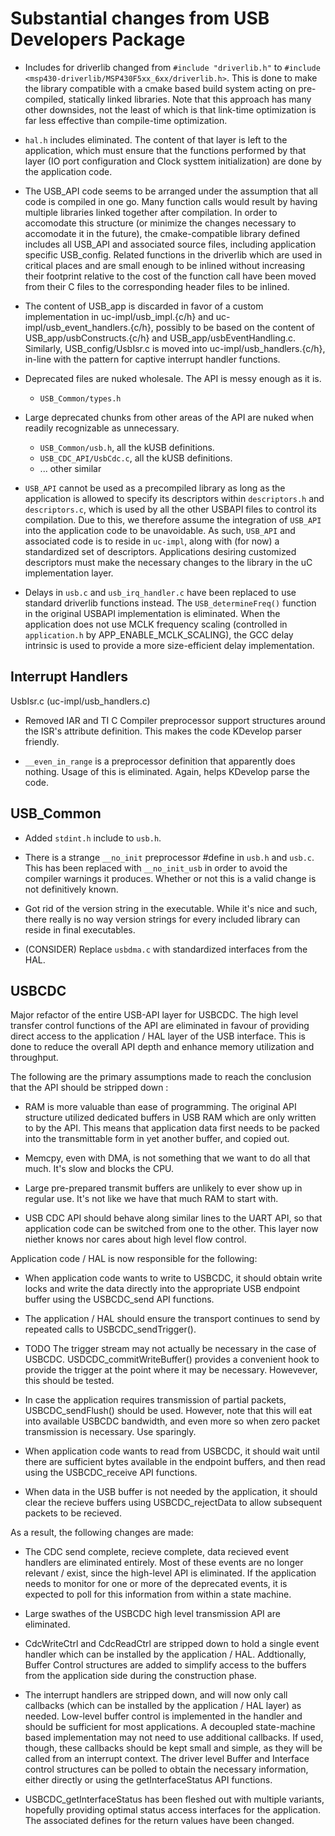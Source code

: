 Substantial changes from USB Developers Package
===============================================

  - Includes for driverlib changed from `#include "driverlib.h"` to 
    `#include <msp430-driverlib/MSP430F5xx_6xx/driverlib.h>`. This is done to 
    make the library compatible with a cmake based build system acting on 
    pre-compiled, statically linked libraries. Note that this approach has 
    many other downsides, not the least of which is that link-time 
    optimization is far less effective than compile-time optimization.
        
  - `hal.h` includes eliminated. The content of that layer is left to the 
    application, which must ensure that the functions performed by that layer 
    (IO port configuration and Clock systtem initialization) are done by the 
    application code.
      
  - The USB_API code seems to be arranged under the assumption that all code 
    is compiled in one go. Many function calls would result by having multiple 
    libraries linked together after compilation. In order to accomodate this 
    structure (or minimize the changes necessary to accomodate it in the 
    future), the cmake-compatible library defined includes all USB_API and 
    associated source files, including application specific USB_config. 
    Related functions in the driverlib which are used in critical places and 
    are small enough to be inlined without increasing their footprint relative 
    to the cost of the function call have been moved from their C files to the 
    corresponding header files to be inlined.
    
  - The content of USB_app is discarded in favor of a custom implementation in 
    uc-impl/usb_impl.{c/h} and uc-impl/usb_event_handlers.{c/h}, possibly to be 
    based on the content of USB_app/usbConstructs.{c/h} and 
    USB_app/usbEventHandling.c. Similarly, USB_config/UsbIsr.c is moved into 
    uc-impl/usb_handlers.{c/h}, in-line with the pattern for captive interrupt 
    handler functions.
    
  - Deprecated files are nuked wholesale. The API is messy enough as it is.
      - `USB_Common/types.h`
  
  - Large deprecated chunks from other areas of the API are nuked when 
    readily recognizable as unnecessary. 
     - `USB_Common/usb.h`, all the kUSB definitions.
     - `USB_CDC_API/UsbCdc.c`, all the kUSB definitions.
     - ... other similar
     
  - `USB_API` cannot be used as a precompiled library as long as the 
    application is allowed to specify its descriptors within `descriptors.h` 
    and `descriptors.c`, which is used by all the other USBAPI files to 
    control its compilation. Due to this, we therefore assume the integration 
    of `USB_API` into the application code to be unavoidable. As such, 
    `USB_API` and associated code is to reside in `uc-impl`, along with 
    (for now) a standardized set of descriptors. Applications desiring 
    customized descriptors must make the necessary changes to the library 
    in the uC implementation layer.
    
  - Delays in `usb.c` and `usb_irq_handler.c` have been replaced to use 
    standard driverlib functions instead. The `USB_determineFreq()` function 
    in the original USBAPI implementation is eliminated. When the application 
    does not use MCLK frequency scaling (controlled in `application.h` by 
    APP_ENABLE_MCLK_SCALING), the GCC delay intrinsic is used to provide a 
    more size-efficient delay implementation.

Interrupt Handlers
------------------

UsbIsr.c (uc-impl/usb_handlers.c)

  - Removed IAR and TI C Compiler preprocessor support structures around the 
    ISR's attribute definition. This makes the code KDevelop parser friendly.
  
  - `__even_in_range` is a preprocessor definition that apparently does 
    nothing. Usage of this is eliminated. Again, helps KDevelop parse the
    code. 

    
USB_Common
----------

  - Added `stdint.h` include to `usb.h`. 
  
  - There is a strange `__no_init` preprocessor #define in `usb.h` and `usb.c`. 
    This has been replaced with `__no_init_usb` in order to avoid the compiler 
    warnings it produces. Whether or not this is a valid change is not 
    definitively known.
    
  - Got rid of the version string in the executable. While it's nice and such, 
    there really is no way version strings for every included library can 
    reside in final executables. 
  
  - (CONSIDER) Replace `usbdma.c` with standardized interfaces from the HAL.
        
USBCDC
------

Major refactor of the entire USB-API layer for USBCDC. The high level transfer 
control functions of the API are eliminated in favour of providing direct 
access to the application / HAL layer of the USB interface. This is done to 
reduce the overall API depth and enhance memory utilization and throughput. 

The following are the primary assumptions made to reach the conclusion that 
the API should be stripped down : 

  - RAM is more valuable than ease of programming. The original API structure 
    utilized dedicated buffers in USB RAM which are only written to by the 
    API. This means that application data first needs to be packed into the 
    transmittable form in yet another buffer, and copied out. 
     
  - Memcpy, even with DMA, is not something that we want to do all that much. 
    It's slow and blocks the CPU.
        
  - Large pre-prepared transmit buffers are unlikely to ever show up in 
    regular use. It's not like we have that much RAM to start with. 
        
  - USB CDC API should behave along similar lines to the UART API, so that 
    application code can be switched from one to the other. This layer now 
    niether knows nor cares about high level flow control.
        
Application code / HAL is now responsible for the following:

  - When application code wants to write to USBCDC, it should obtain write 
    locks and write the data directly into the appropriate USB endpoint buffer
    using the USBCDC_send API functions. 
    
  - The application / HAL should ensure the transport continues to send by 
    repeated calls to USBCDC_sendTrigger(). 
    
  - TODO The trigger stream may not actually be necessary in the case of 
    USBCDC. USDCDC_commitWriteBuffer() provides a convenient hook to provide
    the trigger at the point where it may be necessary. Howevever, this should 
    be tested.
    
  - In case the application requires transmission of partial packets, 
    USBCDC_sendFlush() should be used. However, note that this will eat into 
    available USBCDC bandwidth, and even more so when zero packet transmission 
    is necessary. Use sparingly.
    
  - When application code wants to read from USBCDC, it should wait until 
    there are sufficient bytes available in the endpoint buffers, and then 
    read using the USBCDC_receive API functions.
    
  - When data in the USB buffer is not needed by the application, it should 
    clear the recieve buffers using USBCDC_rejectData to allow subsequent 
    packets to be recieved. 
        
As a result, the following changes are made: 
        
  - The CDC send complete, recieve complete, data recieved event handlers are 
    eliminated entirely. Most of these events are no longer relevant / exist, 
    since the high-level API is eliminated. If the application needs to 
    monitor for one or more of the deprecated events, it is expected to poll 
    for this information from within a state machine.
  
  - Large swathes of the USBCDC high level transmission API are eliminated. 
  
  - CdcWriteCtrl and CdcReadCtrl are stripped down to hold a single event 
    handler which can be installed by the application / HAL. Addtionally,
    Buffer Control structures are added to simplify access to the buffers 
    from the application side during the construction phase.
    
  - The interrupt handlers are stripped down, and will now only call callbacks 
    (which can be installed by the application / HAL layer) as needed. 
    Low-level buffer control is implemented in the handler and should be 
    sufficient for most applications. A decoupled state-machine based 
    implementation may not need to use additional callbacks. If used, though, 
    these callbacks should be kept small and simple, as they will be called 
    from an interrupt context. The driver level Buffer and Interface control 
    structures can be polled to obtain the necessary information, either 
    directly or using the getInterfaceStatus API functions.
  
  - USBCDC_getInterfaceStatus has been fleshed out with multiple variants, 
    hopefully providing optimal status access interfaces for the application. 
    The associated defines for the return values have been changed.
